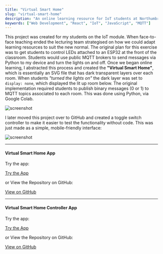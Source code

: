 ```yaml
---
title: "Virtual Smart Home"
slug: "virtual-smart-home"
description: "An online learning resource for IoT students at Northumbria University"
keywords: ["Web Development", "React", "IoT", "JavaScript", "MQTT"]
---
```


This project was created for my students on the IoT module. When face-to-face teaching ended the lecturing team strategised on how we could adapt learning resources to suit the new normal. The original plan for this exercise was to get students to control LEDs attached to an ESP32 at the front of the classroom. Students would use public MQTT brokers to send messages via Python to my device and turn the lights on and off. Once we began online learning, I abstracted this process and created the **"Virtual Smart Home"**, which is essentially an SVG file that has dark transparent layers over each room. When students _"turned the lights on"_ the dark layer was set to `display: none`, which displayed the lit up room below. The original implementation required students to publish binary messages (0 or 1) to MQTT topics associated to each room. This was done using Python, via Google Colab.

![screenshot](/portfolio/project-images/virtual-smart-home/feature.png)

I later moved this project over to GitHub and created a toggle switch controller to make it easier to test the functionality without code. This was just made as a simple, mobile-friendly interface:

![screenshot](/portfolio/project-images/virtual-smart-home/1.png)

---

#### Virtual Smart Home App

Try the app:

<a className="btn btn-dark" href="https://gcoulby.github.io/VirtualSmartHome/"  target="_blank" rel="noopener noreferrer"><i className="fa fa-globe"></i> Try the App</a>

or View the Repository on GitHub:

<a className="btn btn-dark" href="https://github.com/gcoulby/VirtualSmartHome"  target="_blank" rel="noopener noreferrer"><i className="fa fa-github"></i> View on GitHub</a>

---

#### Virtual Smart Home Controller App

Try the app:

<a className="btn btn-dark" href="https://gcoulby.github.io/VirtualSmartHomeController/"  target="_blank" rel="noopener noreferrer"><i className="fa fa-globe"></i> Try the App</a>

or View the Repository on GitHub:

<a className="btn btn-dark" href="https://github.com/gcoulby/VirtualSmartHomeController"  target="_blank" rel="noopener noreferrer"><i className="fa fa-github"></i> View on GitHub</a>
